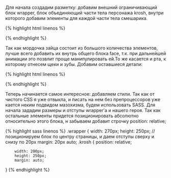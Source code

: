 Для начала создадим разметку:
добавим внешний ограничивающий блок wrapper, блок объединяющий части тела персонажа krosh, внутри которого добавим элементы для каждой части тела смешарика.

{% highlight html linenos %}
<div class="wrapper">
<div class="krosh">
  <div class="body"></div>
  <div class="left-ear"></div>
  <div class="right-ear"></div>
  <div class="left-arm"></div>
  <div class="right-arm"></div>
  <div class="left-leg"></div>
  <div class="right-leg"></div>
  <div class="face">
</div>
</div>
{% endhighlight %}

Так как мордочка зайца состоит из большого количества элементов, лучше всего добавить их внутрь общего блока face, 
т.к. при дальнейшей анимации это позвлит проще манипулировать ей.То же касается и рта, к которому отнесем щеки и зубы.
Добавим оставшиеся детали:

{% highlight html linenos %}
<div class="wrapper">
<div class="krosh">
  <div class="body"></div>
  <div class="left-ear"></div>
  <div class="right-ear"></div>
  <div class="left-arm"></div>
  <div class="right-arm"></div>
  <div class="left-leg"></div>
  <div class="right-leg"></div>
  <div class="face">
    <!-- Добавим детали мрдочки Кроша --> 
    <div class="left-eye"></div>
    <div class="right-eye"></div>
    <div class="left-pupil"></div>
    <div class="right-pupil"></div>
    <div class="nose"></div>
    <div class="mouth">
      <!-- Рот и сопутствующие элементы так же объединим общим родителем -->
      <div class="left-cheek"></div>
      <div class="right-cheek"></div>
      <div class="left-tooth"></div>
      <div class="right-tooth"></div>
    </div>
  </div>
</div>
</div>
{% endhighlight %}

Теперь начинается самое интересное: добавляем стили. Так как от чистого CSS я уже отвыкла, 
и писать на нем без препроцессоров уже кается неким подвидом мазохизма, будем использовать SASS.
Для начала зададим размеры и отступы wrapper'а и нашего героя. Так как остальные элементы придется позиционировать абсолютно относительно этого
блока, н забываем добавит строчку position: relative;

{% highlight sass linenos %}
.wrapper
{
    width: 270px;
    height: 250px;
    // позиционируем блок по центру страницы, 
    и даем отступы сверху и снизу по 20px
    margin: 20px auto;
 .krosh
    {
        position: relative;

        width: 200px;
        height: 250px;
        margin: auto;
}
{% endhighlight %}




<script async src="//jsfiddle.net/trean/07sgwqgq/embed/"></script>

